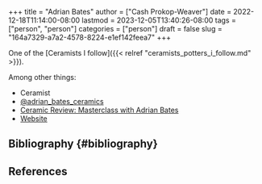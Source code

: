 +++
title = "Adrian Bates"
author = ["Cash Prokop-Weaver"]
date = 2022-12-18T11:14:00-08:00
lastmod = 2023-12-05T13:40:26-08:00
tags = ["person", "person"]
categories = ["person"]
draft = false
slug = "164a7329-a7a2-4578-8224-e1ef142feea7"
+++

One of the [Ceramists I follow]({{< relref "ceramists_potters_i_follow.md" >}}).

Among other things:

-   Ceramist
-   [@adrian_bates_ceramics](https://instagram.com/adrian_bates_ceramics)
-   [Ceramic Review: Masterclass with Adrian Bates](https://youtube.com/watch?v=Xu-eSkU515o)
-   [Website](https://www.adrianbatesceramics.com/)


## Bibliography {#bibliography}

## References

<style>.csl-entry{text-indent: -1.5em; margin-left: 1.5em;}</style><div class="csl-bib-body">
</div>
